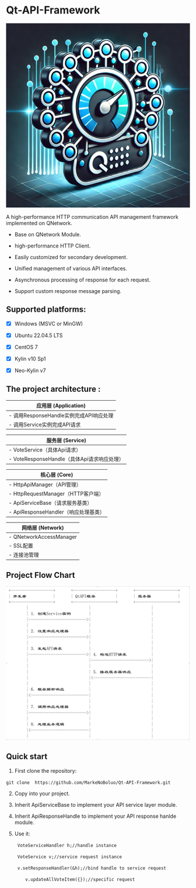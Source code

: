 # Qt-API-Framework
<div align="center">
  <img src="https://github.com/MarkeNoBoluo/Qt-API-Framework/blob/master/resources/images/Logo.webp">
</div>

A high-performance HTTP communication API management framework implemented on QNetwork.

- Base on QNetwork Module.

- high-performance HTTP Client.

- Easily customized for secondary development. 

- Unified management of various API interfaces.

- Asynchronous processing of response for each request.

- Support custom response message parsing.

  

## Supported platforms:

- [x] Windows (MSVC or MinGW)
- [x] Ubuntu 22.04.5 LTS
- [x] CentOS 7
- [x] Kylin v10 Sp1
- [x] Neo-Kylin v7


## The project architecture :

|     应用层 (Application)   |
|-----------------------------------|
| - 调用ResponseHandle实例完成API响应处理 |
| - 调用Service实例完成API请求 |

|     服务层 (Service)   |
|-----------------------------------|
| - VoteService（具体Api请求） |
| - VoteResponseHandle（具体Api请求响应处理） |

|    核心层 (Core)       |
|-----------------------------------|
| - HttpApiManager（API管理） |
| - HttpRequestManager（HTTP客户端） |
| - ApiServiceBase（请求服务基类） |
| - ApiResponseHandler（响应处理基类） |

|    网络层 (Network)      |
|-----------------------------------|
| - QNetworkAccessManager     |
| - SSL配置            |
| - 连接池管理           |

## Project Flow Chart
<div align="center">
  <img src="https://github.com/MarkeNoBoluo/Qt-API-Framework/blob/master/resources/images/Flow%20Chart.png">
</div>

## Quick start

1. First clone the repository:

​	```git clone  https://github.com/MarkeNoBoluo/Qt-API-Framework.git```

2. Copy into your project.

3. Inherit ApiServiceBase to implement your API service layer module.

4. Inherit ApiResponseHandle to implement your API response hanlde module.

5. Use it:

   ``` VoteServiceHandler h;//handle instance```

   ``` VoteService v;//service request instance```

   ``` v.setResponseHandler(&h);//bind handle to service request```

   ```     v.updateAllVoteItem({});//specific request ```

